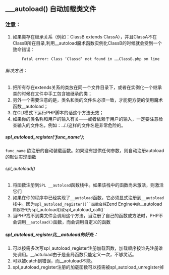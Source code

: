 ## ___autoload() 自动加载类文件
### 注意：
1. 如果类存在继承关系（例如：ClassB extends ClassA），并且ClassA不在ClassB所在目录,利用__autoload魔术函数实例化ClassB的时候就会受到一个致命错误：
	```
		Fatal error: Class ‘Classd’ not found in ……ClassB.php on line
	```
###### 解决方法：
1. 把所有存在extends关系的类放在同一个文件目录下，或者在实例化一个继承类的时候在文件中手工包含被继承的类；
2. 另外一个需要注意的是，类名和类的文件名必须一致，才能更方便的使用魔术函数__autoload；
3.  在CLI模式下运行PHP脚本的话这个方法无效；
4. 如果你的类名称和用户的输入有关——或者依赖于用户的输入，一定要注意检查输入的文件名，例如：.././这样的文件名是非常危险的。



##### spl_autoload_register(‘func_name');
`func_name`  欲注册的自动装载函数。如果没有提供任何参数，则自动注册autoload的默认实现函数
###### spl_autoload()
1. 将函数注册到`SPL __autoload`函数栈中。如果该栈中的函数尚未激活，则激活它们
2. 如果在你的程序中已经实现了`__autoload`函数，它必须显式注册到`__autoload`栈中。因为`spl_autoload_register()``函数会将`Zend Engine`中的`__autoload`函数取代为`spl_autoload()`或`spl_autoload_call()`
3. 当PHP找不到类文件会调用这个方法，当注册了自己的函数或方法时，PHP不会调用`__autoload()`函数，而会调用自定义的函数

##### spl_autoload_register比__aotuload的好处：
1. 可以按需多次写spl_autoload_register注册加载函数，加载顺序按谁先注册谁先调用。__aotuload由于是全局函数只能定义一次，不够灵活。
2. 可以被catch到错误，而__aotuload不能。
3. spl_autoload_register注册的加载函数可以按需被spl_autoload_unregister掉

